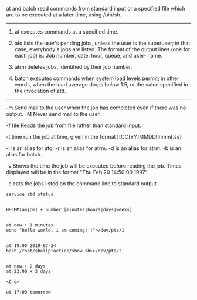 at and batch read commands from standard input or a specified file which are to be executed at a later time, using
    /bin/sh.

---

1. at      executes commands at a specified time.

1. atq     lists the user's pending jobs, unless the user is the  superuser;  in  that  case,  everybody's  jobs  are
        listed.   The  format  of the output lines (one for each job) is: Job number, date, hour, queue, and user‐
        name.

1. atrm    deletes jobs, identified by their job number.

1. batch   executes commands when system load levels permit; in other words, when the load average drops  below  1.5,
        or the value specified in the invocation of atd.

---

-m      Send mail to the user when the job has completed even if there was no output.
-M      Never send mail to the user.

-f file Reads the job from file rather than standard input.

-t time run the job at time, given in the format [[CC]YY]MMDDhhmm[.ss]


-l      Is an alias for atq.
-r      Is an alias for atrm.
-d      Is an alias for atrm.
-b      is an alias for batch.


-v      Shows the time the job will be executed before reading the job. 
        Times displayed will be in the format "Thu Feb 20 14:50:00 1997".

-c     cats the jobs listed on the command line to standard output.


```
service atd status


HH:MM[am|pm] + number [minutes|hours|days|weeks]


at now + 1 minutes
echo "hello world, i am coming!!!">/dev/pts/1


at 19:00 2019-07-24
bash /root/shellpractice/show.sh>>/dev/pts/2


at now + 2 days
at 23:00 + 3 days

<C-d>

at 17:00 tomorrow
```


